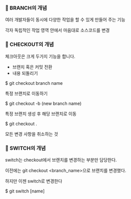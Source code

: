 ### :red_circle: BRANCH의 개념

여러 개발자들이 동시에 다양한 작업을 할 수 있게 만들어 주는 기능

각자 독립적인 작업 영역 안에서 마음대로 소스코드를 변경

### :red_circle: CHECKOUT의 개념

체크아웃은 크게 두가지 기능을 합니다.

- 브랜치 혹은 커밋 전환
- 내용 되돌리기

$ git checkout branch name

특정 브랜치로 이동하기

$ git checkout -b (new branch name)

특정 브랜치 생성 후 해당 브랜치로 이동

$ git checkout .

모든 변경 사항을 취소하는 것

### :red_circle: SWITCH의 개념

switch는 checkout에서 브랜치를 변경하는 부분만 담당한다.

이전에는 git checkout <branch_name>으로 브랜치를 변경했다.

하지만 이젠 switch로 변경한다

$ git switch [name]

